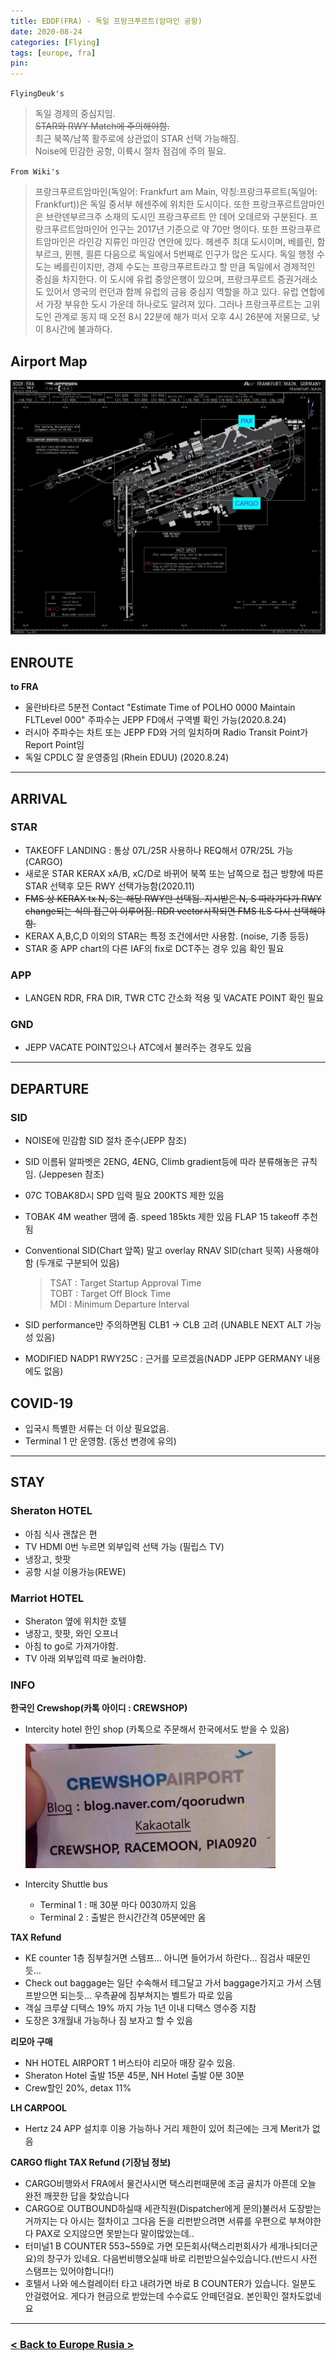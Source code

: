 ```yaml
---
title: EDDF(FRA) - 독일 프랑크푸르트(암마인 공항)
date: 2020-08-24
categories: [Flying]
tags: [europe, fra]
pin:
---
```


`FlyingDeuk's`
> 독일 경제의 중심지임. <br>
~~STAR와 RWY Match에 주의해야함.~~ <br>
최근 북쪽/남쪽 활주로에 상관없이 STAR 선택 가능해짐. <br>
Noise에 민감한 공항, 이륙시 절차 점검에 주의 필요. <br>

`From Wiki's`
>프랑크푸르트암마인(독일어: Frankfurt am Main, 약칭:프랑크푸르트(독일어: Frankfurt))은 독일 중서부 헤센주에 위치한 도시이다. 또한 프랑크푸르트암마인은 브란덴부르크주 소재의 도시인 프랑크푸르트 안 데어 오데르와 구분된다. 프랑크푸르트암마인어 인구는 2017년 기준으로 약 70만 명이다. 또한 프랑크푸르트암마인은 라인강 지류인 마인강 연안에 있다. 헤센주 최대 도시이며, 베를린, 함부르크, 뮌헨, 쾰른 다음으로 독일에서 5번째로 인구가 많은 도시다. 독일 행정 수도는 베를린이지만, 경제 수도는 프랑크푸르트라고 할 만큼 독일에서 경제적인 중심을 차지한다. 이 도시에 유럽 중앙은행이 있으며, 프랑크푸르트 증권거래소도 있어서 영국의 런던과 함께 유럽의 금융 중심지 역할을 하고 있다. 유럽 연합에서 가장 부유한 도시 가운데 하나로도 알려져 있다. 그러나 프랑크푸르트는 고위도인 관계로 동지 때 오전 8시 22분에 해가 떠서 오후 4시 26분에 저물므로, 낮이 8시간에 불과하다.

## Airport Map
![fra](/img/flying/airport/fra_ap.jpg)

## ENROUTE
**to FRA**
- 울란바타르 5분전 Contact "Estimate Time of POLHO 0000 Maintain FLTLevel 000" 주파수는 JEPP FD에서 구역별 확인 가능(2020.8.24)
- 러시아 주파수는 차트 또는 JEPP FD와 거의 일치하며 Radio Transit Point가 Report Point임
- 독일 CPDLC 잘 운영중임 (Rhein EDUU) (2020.8.24)

-----

## ARRIVAL
### STAR
- TAKEOFF LANDING : 통상 07L/25R 사용하나 REQ해서 07R/25L 가능(CARGO)
- 새로운 STAR KERAX xA/B, xC/D로 바뀌어 북쪽 또는 남쪽으로 접근 방향에 따른 STAR 선택후 모든 RWY 선택가능함(2020.11)
- ~~FMS 상 KERAX tx N, S는 해당 RWY만 선택됨. 지시받은 N, S 따라가다가 RWY change되는 식의 접근이 이루어짐. RDR vector시작되면 FMS ILS 다시 선택해야함.~~
- KERAX A,B,C,D 이외의 STAR는 특정 조건에서만 사용함. (noise, 기종 등등)
- STAR 중 APP chart의 다른 IAF의 fix로 DCT주는 경우 있음 확인 필요

### APP
- LANGEN RDR, FRA DIR, TWR CTC 간소화 적용 및 VACATE POINT 확인 필요

### GND
- JEPP VACATE POINT있으나 ATC에서 불러주는 경우도 있음

-------

## DEPARTURE
### SID
- NOISE에 민감함 SID 절차 준수(JEPP 참조)
- SID 이름뒤 알파벳은 2ENG, 4ENG, Climb gradient등에 따라 분류해놓은 규칙임. (Jeppesen 참조)
- 07C TOBAK8D시 SPD 입력 필요 200KTS 제한 있음
- TOBAK 4M weather 땜에 줌. speed 185kts 제한 있음 FLAP 15 takeoff 추천됨
- Conventional SID(Chart 앞쪽) 말고 overlay RNAV SID(chart 뒷쪽) 사용해야함 (두개로 구분되어 있음)
	> TSAT : Target Startup Approval Time <br>
  TOBT : Target Off Block Time <br>
  MDI : Minimum Departure Interval

- SID performance만 주의하면됨 CLB1 -> CLB 고려 (UNABLE NEXT ALT 가능성 있음)
- MODIFIED NADP1 RWY25C : 근거를 모르겠음(NADP JEPP GERMANY 내용에도 없음)


## COVID-19
- 입국시 특별한 서류는 더 이상 필요없음.
- Terminal 1 만 운영함. (동선 변경에 유의)

--------

## STAY
### Sheraton HOTEL
- 아침 식사 괜찮은 편
- TV HDMI 0번 누르면 외부입력 선택 가능 (필립스 TV)
- 냉장고, 핫팟
- 공항 시설 이용가능(REWE)

### Marriot HOTEL
- Sheraton 옆에 위치한 호텔
- 냉장고, 핫팟, 와인 오프너
- 아침 to go로 가져가야함.
- TV 아래 외부입력 따로 눌러야함.

### INFO
**한국인 Crewshop(카톡 아이디 : CREWSHOP)**
- Intercity hotel 한인 shop (카톡으로 주문해서 한국에서도 받을 수 있음)

  ![fra](/img/flying/airport/fra_info.jpg)

- Intercity Shuttle bus
  - Terminal 1 : 매 30분 마다 0030까지 있음
  - Terminal 2 : 출발은 한시간간격 05분에만 옴

**TAX Refund**
- KE counter 1층 짐부칠거면 스템프... 아니면 들어가서 하란다... 짐검사 때문인듯…
- Check out baggage는 일단 수속해서 테그달고 가서 baggage가지고 가서 스템프받으면 되는듯… 우측끝에 짐부쳐지는 벨트가 따로 있음
- 객실 크루샾 디택스 19% 까지 가능 1년 이내 디택스 영수증 지참
- 도장은 3개월내 가능하나 짐 보자고 할 수 있음

**리모아 구매**
- NH HOTEL AIRPORT 1 버스타야 리모아 매장 갈수 있음.
- Sheraton Hotel 출발 15분 45분, NH Hotel 출발 0분 30분
- Crew할인 20%, detax 11%

**LH CARPOOL**
- Hertz 24 APP 설치후 이용 가능하나 거리 제한이 있어 최근에는 크게 Merit가 없음

**CARGO flight TAX Refund (기장님 정보)**
- CARGO비행와서 FRA에서 물건사시면 택스리펀때문에 조금 골치가 아픈데 오늘 완전 깨끗한 답을 찾았습니다
- CARGO로 OUTBOUND하실때 세관직원(Dispatcher에게 문의)불러서 도장받는거까지는 다 아시는 절차이고 그다음 돈을 리펀받으려면 서류를 우편으로 부쳐야한다 PAX로 오지않으면 못받는다 말이많았는데..
- 터미널1 B COUNTER 553~559로 가면 모든회사(택스리펀회사가 세개나되더군요)의 창구가 있네요. 다음번비행오실때 바로 리펀받으실수있습니다.(반드시 사전 스탬프는 있어야합니다!)
- 호텔서 나와 에스컬레이터 타고 내려가면 바로 B COUNTER가 있습니다. 일분도 안걸렸어요. 게다가 현금으로 받았는데 수수료도 안떼던걸요. 본인확인 절차도없네요

----

### [< Back to Europe Rusia >](/posts/EuropeRusia/)

